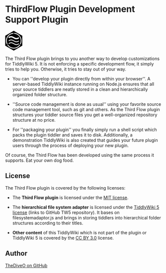 # ThirdFlow Plugin Development Support Plugin

![Third Flow emblem](third-flow.png)

The Third Flow plugin brings to you another way to develop customizations for TiddlyWiki 5. It is not enforcing
a specific development flow, it simply tries to help you. Otherwise, it tries to stay out of your way.

* You can ''develop your plugin directly from within your browser''. A server-based
TiddlyWiki instance running on Node.js ensures that all your source tiddlers are neatly stored in a clean and
hierarchically organized folder structure.

* ''Source code management is done as usual'' using your favorite source code management tool, such as git and others.
As the Third Flow plugin structures your tiddler source files you get a well-organized repository structure at
no price.

* For ''packaging your plugin'' you finally simply run a shell script which packs the plugin tiddler and saves it
to disk. Additionally, a demonstration TiddlyWiki is also created that guides your future plugin users through
the process of deploying your new plugin.

Of course, the Third Flow has been developed using the same process it supports. Eat your own dog food.

## License

The Third Flow plugin is covered by the following licenses:

* The **Third Flow plugin** is licensed under the [MIT license](http://opensource.org/licenses/MIT).

* The **hierarchical file system adapter** is licensed under the
[TiddlyWiki 5 license](https://raw.githubusercontent.com/Jermolene/TiddlyWiki5/master/licenses/copyright.md)
(links to GitHub TW5 repository). It bases on filesystemadaptor.js and brings in storing tiddlers into hierarchical
folder structures according to their titles.

* **Other content** of this TiddlyWiki which is not part of the plugin or TiddlyWiki 5 is covered by the
[CC BY 3.0](http://creativecommons.org/licenses/by/3.0/) license.

## Author

[TheDiveO on GitHub](https://github.com/TheDiveO)
